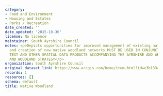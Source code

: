 ```yaml
---
category:
- Food and Environment
- Housing and Estates
- Parks / Recreation
date_created: ''
date_updated: '2015-10-30'
license: No licence
maintainer: South Ayrshire Council
notes: <p>Depicts opportunities for improved management of existing native woodlands,
  and creation of new native woodland networks.MUST BE USED IN CONJUNCTION WITH THE
  TEXT AND OTHER SPATIAL DATA PRODUCTS ACCOMPANYING THE AYRSHIRE AND ARRAN FORESTRY
  AND WOODLAND STRATEGY</p>
organization: South Ayrshire Council
original_dataset_link: https://www.arcgis.com/home/item.html?id=e3b133a049904c1bb64199218198d939
records: 1
resources: []
schema: default
title: Native Woodland
---
```

